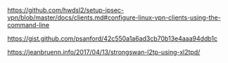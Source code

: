 https://github.com/hwdsl2/setup-ipsec-vpn/blob/master/docs/clients.md#configure-linux-vpn-clients-using-the-command-line

https://gist.github.com/psanford/42c550a1a6ad3cb70b13e4aaa94ddb1c

https://jeanbruenn.info/2017/04/13/strongswan-l2tp-using-xl2tpd/
